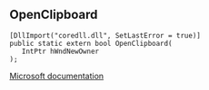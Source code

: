 ## OpenClipboard

```
[DllImport("coredll.dll", SetLastError = true)]
public static extern bool OpenClipboard(
   IntPtr hWndNewOwner
);
```

[Microsoft documentation](https://docs.microsoft.com/en-us/windows/win32/api/winuser/nf-winuser-openclipboard)
